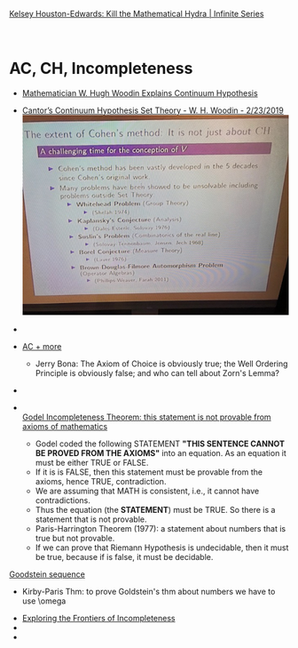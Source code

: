 [Kelsey Houston-Edwards: Kill the Mathematical Hydra | Infinite Series](https://www.youtube.com/watch?v=uWwUpEY4c8o)<br>
[]()<br>
[]()<br>


# AC, CH, Incompleteness
* [Mathematician W. Hugh Woodin Explains Continuum Hypothesis](https://youtu.be/ZC7wglkBWMM)
* [Cantor’s Continuum Hypothesis Set Theory - W. H. Woodin - 2/23/2019](https://youtu.be/hk0iPpeFNLU)<br>
![Unsolvable_Problems.jpg](Unsolvable_Problems.jpg)<br>

* []()<br>
* [AC + more](https://math.vanderbilt.edu/schectex/ccc/choice.html)<br>
  - Jerry Bona: The Axiom of Choice is obviously true; the Well Ordering Principle is obviously false; and who can tell about Zorn's Lemma?
  
* []()<br>
* []()<br>
[Godel Incompleteness Theorem:  this statement is not provable from axioms of mathematics](https://www.youtube.com/watch?v=O4ndIDcDSGc)<br>
  - Godel coded the following STATEMENT **"THIS SENTENCE CANNOT BE PROVED FROM THE AXIOMS"** into an equation. 
  As an equation it must be either TRUE or FALSE. 
  - If it is is FALSE, then this statement must be provable from the axioms, hence TRUE, contradiction.
  - We are assuming that MATH is consistent, i.e., it cannot have contradictions.
  - Thus the equation (the **STATEMENT**) must be TRUE. So there is a statement that is not provable.
  - Paris-Harrington Theorem (1977): a statement about numbers that is true but not provable.
  - If we can prove that Riemann Hypothesis is undecidable, then it must be true, because if is false, it must be decidable.
  
[Goodstein sequence](https://www.youtube.com/watch?v=oBOZ2WroiVY)<br>
  - Kirby-Paris Thm: to prove Goldstein's thm about numbers we have to use \omega<br>
  
* [Exploring the Frontiers of Incompleteness](http://logic.harvard.edu/efi.php#multimedia)<br>
* []()<br>
* []()<br>


